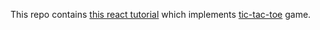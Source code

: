 This repo contains [this react tutorial](https://react.dev/learn/tutorial-tic-tac-toe) which implements [tic-tac-toe](https://en.wikipedia.org/wiki/Tic-tac-toe) game. 
